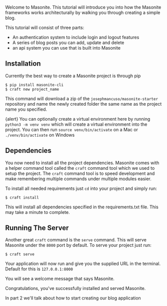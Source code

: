 Welcome to Masonite. This tutorial will introduce you into how the Masonite frameworks works architecturally by walking you through creating a simple blog. 

This tutorial will consist of three parts:

* An authentication system to include login and logout features
* A series of blog posts you can add, update and delete
* an api system you can use that is built into Masonite

## Installation

Currently the best way to create a Masonite project is through pip

```
$ pip install masonite-cli
$ craft new project_name
```

This command will download a zip of the `josephmancuso/masonite-starter` repository and name the newly created folder the same name as the project name you specified.

{alert} You can optionally create a virtual environment here by running `python3 -m venv venv` which will create a virtual environment into the project. You can then run `source venv/bin/activate` on a Mac or `./venv/bin/activate` on Windows

## Dependencies

You now need to install all the project dependencies. Masonite comes with a helper command tool called the `craft` command tool which we used to setup the project. The `craft` command tool is to speed development and make remembering multiple commands under multiple modules easier.

To install all needed requirements just `cd` into your project and simply run:

```
$ craft install
```

This will install all dependencies specified in the requirements.txt file. This may take a minute to complete.

## Running The Server

Another great `craft` command is the `serve` command. This will serve Masonite under the `8000` port by default. To serve your project just run:

```
$ craft serve
```

Your application will now run and give you the supplied URL in the terminal. Default for this is `127.0.0.1:8000`

You will see a welcome message that says Masonite.

Congratulations, you've successfully installed and served Masonite.

In part 2 we'll talk about how to start creating our blog application